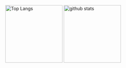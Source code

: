 <p align="left"> 
  <img alt="Top Langs" height="180px" src="https://github-readme-stats.vercel.app/api/top-langs/?username=bioimage-informatics&layout=compact&show_icons=true&theme=onedark" />
  <img alt="github stats" height="180px" src="https://github-readme-stats.vercel.app/api?username=bioimage-informatics&theme=onedark&show_icons=ture" />
</p>


